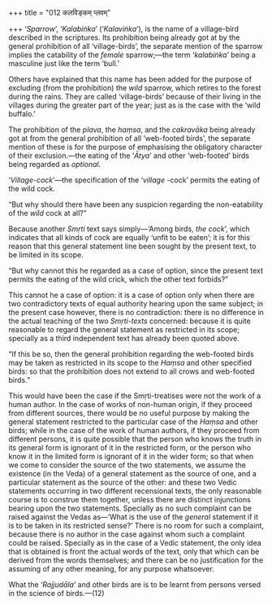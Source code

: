 +++
title = "012 कलविङ्कम् प्लवम्"

+++
‘*Sparrow*’, ‘*Kalabiṅka*’ (‘*Kalaviṅka*’), is the name of a
village-bird described in the scriptures. Its prohibition being already
got at by the general prohibition of all ‘village-birds’, the separate
mention of the sparrow implies the catability of the *female*
sparrow;—the term ‘*kalabiṅka*’ being a masculine just like the term
‘bull.’

Others have explained that this name has been added for the purpose of
excluding (from the prohibition) the *wild* sparrow, which retires to
the forest during the rains. They are called ‘village-birds’ because of
their living in the villages during the greater part of the year; just
as is the case with the ‘wild buffalo.’

The prohibition of the *plava*, the *haṃsa*, and the *cakravāka* being
already got at from the general prohibition of all ‘web-footed birds’,
the separate mention of these is for the purpose of emphasising the
obligatory character of their exclusion.—the eating of the ‘*Ātya*’ and
other ‘web-footed’ birds being regarded as *optional*.

‘*Village-cock*’—the specification of the ‘*village* -cock’ permits the
eating of the wild cock.

“But why should there have been any suspicion regarding the
non-eatability of the *wild* cock at all?”

Because another *Smṛti* text says simply—‘Among birds, *the cock*’,
which indicates that all kinds of cock are equally ‘unfit to be eaten’;
it is for this reason that this general statement line been sought by
the present text, to be limited in its scope.

“But why cannot this he regarded as a case of option, since the present
text permits the eating of the wild crick, which the other text
forbids?”

This cannot he a case of option: it is a case of option only when there
are two contradictory texts of equal authority hearing upon the same
subject; in the present case however, there is no contradiction: there
is no difference in the actual teaching of the two *Smṛti-texts*
concerned: because it is quite reasonable to regard the general
statement as restricted in its scope; specially as a third independent
text has already been quoted above.

“If this be so, then the general prohibition regarding the web-footed
birds may be taken as restricted in its scope to the *Haṃsa* and other
specified birds: so that the prohibition does not extend to all crows
and web-footed birds.”

This would have been the case if the Smṛti-treatises were not the work
of a human author. In the case of works of non-human origin, if they
proceed from different sources, there would be no useful purpose by
making the general statement restricted to the particular case of the
*Haṃsa* and other birds; while in the case of the work of human authors,
if they proceed from different persons, it is quite possible that the
person who knows the truth in its general form is ignorant of it in the
restricted form, or the person who know it in the limited form is
ignorant of it in the wider form; so that when we come to consider the
source of the two statements, we assume the existence (in the Veda) of a
general statement as the source of one, and a particular statement as
the source of the other: and these two Vedic statements occurring in two
different recensional texts, the only reasonable course is to construe
them together, unless there are distinct injunctions bearing upon the
two statements. Specially as no such complaint can be raised against the
Vedas as—‘What is the use of the *general* statement if it is to be
taken in its restricted sense?’ There is no room for such a complaint,
because there is no author in the case against whom such a complaint
could be raised. Specially as in the case of a Vedic statement, the only
idea that is obtained is front the actual words of the text, only that
which can be derived from the words themselves; and there can be no
justification for the assuming of any other meaning, for any purpose
whatsoever.

What the ‘*Rajjudāla*’ and other birds are is to be learnt from persons
versed in the science of birds.—(12)


